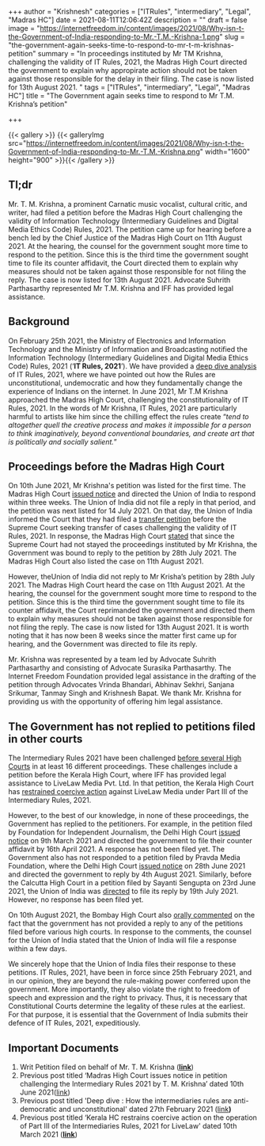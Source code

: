 +++
author = "Krishnesh"
categories = ["ITRules", "intermediary", "Legal", "Madras HC"]
date = 2021-08-11T12:06:42Z
description = ""
draft = false
image = "https://internetfreedom.in/content/images/2021/08/Why-isn-t-the-Government-of-India-responding-to-Mr.-T.M.-Krishna-1.png"
slug = "the-government-again-seeks-time-to-respond-to-mr-t-m-krishnas-petition"
summary = "In proceedings instituted by Mr TM Krishna, challenging the validity of IT Rules, 2021, the Madras High Court directed the government to explain why appropirate action should not be taken against those responsible for the delay in their filing. The case is now listed for 13th August 2021. "
tags = ["ITRules", "intermediary", "Legal", "Madras HC"]
title = "The Government again seeks time to respond to Mr T.M. Krishna’s petition"

+++


{{< gallery >}}
{{< galleryImg  src="https://internetfreedom.in/content/images/2021/08/Why-isn-t-the-Government-of-India-responding-to-Mr.-T.M.-Krishna.png" width="1600" height="900" >}}{{< /gallery >}}

>>>> <form><script src="https://checkout.razorpay.com/v1/payment-button.js" data-payment_button_id="pl_HLkgeWGQLMuddp" async> </script> </form>

## **Tl;dr**

Mr. T. M. Krishna, a prominent Carnatic music vocalist, cultural critic, and writer, had filed a petition before the Madras High Court challenging the validity of Information Technology (Intermediary Guidelines and Digital Media Ethics Code) Rules, 2021. The petition came up for hearing before a bench led by the Chief Justice of the Madras High Court on 11th August 2021. At the hearing, the counsel for the government sought more time to respond to the petition. Since this is the third time the government sought time to file its counter affidavit, the Court directed them to explain why measures should not be taken against those responsible for not filing the reply. The case is now listed for 13th August 2021. Advocate Suhrith Parthasarthy represented Mr T.M. Krishna and IFF has provided legal assistance.

## **Background**

On February 25th 2021, the Ministry of Electronics and Information Technology and the Ministry of Information and Broadcasting notified the Information Technology (Intermediary Guidelines and Digital Media Ethics Code) Rules, 2021 (‘**IT Rules, 2021**’). We have provided a [deep dive analysis](https://internetfreedom.in/intermediaries-rules-2021/) of IT Rules, 2021, where we have pointed out how the Rules are unconstitutional, undemocratic and how they fundamentally change the experience of Indians on the internet. In June 2021, Mr T.M Krishna approached the Madras High Court, challenging the constitutionality of IT Rules, 2021. In the words of Mr Krishna, IT Rules, 2021 are particularly harmful to artists like him since the chilling effect the rules create “_tend to altogether quell the creative process and makes it impossible for a person to think imaginatively, beyond conventional boundaries, and create art that is politically and socially salient._”

## **Proceedings before the Madras High Court** 

On 10th June 2021, Mr Krishna's petition was listed for the first time. The Madras High Court [issued notice](https://internetfreedom.in/madras-high-court-issues-notice/) and directed the Union of India to respond within three weeks. The Union of India did not file a reply in that period, and the petition was next listed for 14 July 2021. On that day, the Union of India informed the Court that they had filed a [transfer petition](https://internetfreedom.in/union-of-india-seeks-a-transfer-of-cases-challenging-it-rules-2021/) before the Supreme Court seeking transfer of cases challenging the validity of IT Rules, 2021. In response, the Madras High Court [stated](https://drive.google.com/file/d/11NioFpR3RcbOEMLClxEtT8e2z3QSjr_N/view?usp=sharing) that since the Supreme Court had not stayed the proceedings instituted by Mr Krishna, the Government was bound to reply to the petition by 28th July 2021. The Madras High Court also listed the case on 11th August 2021.

However, theUnion of India did not reply to Mr Krisha’s petition by 28th July 2021. The Madras High Court heard the case on 11th August 2021. At the hearing, the counsel for the government sought more time to respond to the petition. Since this is the third time the government sought time to file its counter affidavit, the Court reprimanded the government and directed them to explain why measures should not be taken against those responsible for not filing the reply. The case is now listed for 13th August 2021. It is worth noting that it has now been 8 weeks since the matter first came up for hearing, and the Government was directed to file its reply.

Mr. Krishna was represented by a team led by Advocate Suhrith Parthasarthy and consisting of Advocate Surasika Parthasarthy. The Internet Freedom Foundation provided legal assistance in the drafting of the petition through Advocates Vrinda Bhandari, Abhinav Sekhri, Sanjana Srikumar, Tanmay Singh and Krishnesh Bapat. We thank Mr. Krishna for providing us with the opportunity of offering him legal assistance.

## **The Government has not replied to petitions filed in other courts**

The Intermediary Rules 2021 have been challenged [before several High Courts](https://docs.google.com/document/d/1kmq-AlRO1XpPaThvesl5xQq2nVkZv6UdmaKFAJ8AMTk/edit?usp=sharing) in at least 16 different proceedings. These challenges include a petition before the Kerala High Court, where IFF has provided legal assistance to LiveLaw Media Pvt. Ltd. In that petition, the Kerala High Court has [restrained coercive action](https://internetfreedom.in/kerala-hc-grants-a-stay-of-the-operation-of-part-iii-of-the-intermediaries-rules-2021-to-livelaw/) against LiveLaw Media under Part III of the Intermediary Rules, 2021.

However, to the best of our knowledge, in none of these proceedings, the Government has replied to the petitioners. For example, in the petition filed by Foundation for Independent Journalism, the Delhi High Court [issued notice](https://drive.google.com/file/d/1xnzj5N6Th24vV-oV3lupQbrIxdLvCX8c/view?usp=sharing) on 9th March 2021 and directed the government to file their counter affidavit by 16th April 2021. A response has not been filed yet. The Government also has not responded to a petition filed by Pravda Media Foundation, where the Delhi High Court [issued notice](https://drive.google.com/file/d/1Tj7F3i9ls_su5dpN35yeKKk7xGJNZJ70/view?usp=sharing) on 28th June 2021 and directed the government to reply by 4th August 2021. Similarly, before the Calcutta High Court in a petition filed by Sayanti Sengupta on 23rd June 2021, the Union of India was [directed](https://drive.google.com/file/d/1OBsZvCoLpBpje3oIzRXyRLf-zje5adSf/view?usp=sharing) to file its reply by 19th July 2021. However, no response has been filed yet.

On 10th August 2021, the Bombay High Court also [orally commented](https://twitter.com/LiveLawIndia/status/1425029513138769932) on the fact that the government has not provided a reply to any of the petitions filed before various high courts. In response to the comments, the counsel for the Union of India stated that the Union of India will file a response within a few days.

We sincerely hope that the Union of India files their response to these petitions. IT Rules, 2021, have been in force since 25th February 2021, and in our opinion, they are beyond the rule-making power conferred upon the government. More importantly, they also violate the right to freedom of speech and expression and the right to privacy. Thus, it is necessary that Constitutional Courts determine the legality of these rules at the earliest. For that purpose, it is essential that the Government of India submits their defence of IT Rules, 2021, expeditiously.

## **Important Documents**

1. Writ Petition filed on behalf of Mr. T. M. Krishna ([**link**](https://drive.google.com/file/d/19_dByyKKm6cElo8Yl__cSpGEocQMoKNP/view?usp=sharing))
2. Previous post titled ‘Madras High Court issues notice in petition challenging the Intermediary Rules 2021 by T. M. Krishna’ dated 10th June 2021([link](https://internetfreedom.in/madras-high-court-issues-notice/))
3. Previous post titled 'Deep dive : How the intermediaries rules are anti-democratic and unconstitutional' dated 27th February 2021 ([link](https://internetfreedom.in/intermediaries-rules-2021/)**)**
4. Previous post titled ‘Kerala HC restrains coercive action on the operation of Part III of the Intermediaries Rules, 2021 for LiveLaw' dated 10th March 2021 ([**link**](https://internetfreedom.in/kerala-hc-grants-a-stay-of-the-operation-of-part-iii-of-the-intermediaries-rules-2021-to-livelaw/))

> > > <form><script src="https://cdn.razorpay.com/static/widget/subscription-button.js" data-subscription_button_id="pl_HLk5qU1K35hmPH" data-button_theme="brand-color" async> </script> </form>




